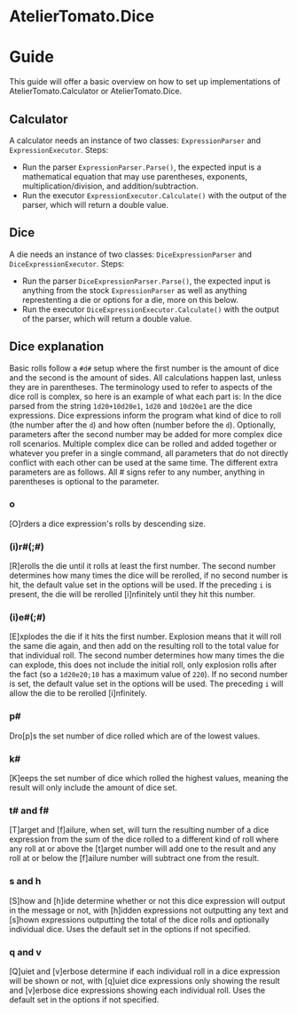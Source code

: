 # AtelierTomato.Dice

# Guide
This guide will offer a basic overview on how to set up implementations of AtelierTomato.Calculator or AtelierTomato.Dice.

## Calculator
A calculator needs an instance of two classes: `ExpressionParser` and `ExpressionExecutor`.
Steps:
- Run the parser `ExpressionParser.Parse()`, the expected input is a mathematical equation that may use parentheses, exponents, multiplication/division, and addition/subtraction.
- Run the executor `ExpressionExecutor.Calculate()` with the output of the parser, which will return a double value.

## Dice
A die needs an instance of two classes: `DiceExpressionParser` and `DiceExpressionExecutor`.
 Steps:
- Run the parser `DiceExpressionParser.Parse()`, the expected input is anything from the stock `ExpressionParser` as well as anything represtenting a die or options for a die, more on this below.
- Run the executor `DiceExpressionExecutor.Calculate()` with the output of the parser, which will return a double value.

## Dice explanation
Basic rolls follow a `#d#` setup where the first number is the amount of dice and the second is the amount of sides. All calculations happen last, unless they are in parentheses. The terminology used to refer to aspects of the dice roll is complex, so here is an example of what each part is:
In the dice parsed from the string `1d20+10d20e1`, `1d20` and `10d20e1` are the dice expressions. Dice expressions inform the program what kind of dice to roll (the number after the `d`) and how often (number before the `d`). Optionally, parameters after the second number may be added for more complex dice roll scenarios.
Multiple complex dice can be rolled and added together or whatever you prefer in a single command, all parameters that do not directly conflict with each other can be used at the same time. The different extra parameters are as follows. All # signs refer to any number, anything in parentheses is optional to the parameter.
### o
[O]rders a dice expression's rolls by descending size.
### (i)r#(;#)
[R]erolls the die until it rolls at least the first number. The second number determines how many times the dice will be rerolled, if no second number is hit, the default value set in the options will be used. If the preceding `i` is present, the die will be rerolled [i]nfinitely until they hit this number.
### (i)e#(;#)
[E]xplodes the die if it hits the first number. Explosion means that it will roll the same die again, and then add on the resulting roll to the total value for that individual roll. The second number determines how many times the die can explode, this does not include the initial roll, only explosion rolls after the fact (so a `1d20e20;10` has a maximum value of `220`). If no second number is set, the default value set in the options will be used. The preceding `i` will allow the die to be rerolled [i]nfinitely.
### p#
Dro[p]s the set number of dice rolled which are of the lowest values.
### k#
[K]eeps the set number of dice which rolled the highest values, meaning the result will only include the amount of dice set.
### t# and f#
[T]arget and [f]ailure, when set, will turn the resulting number of a dice expression from the sum of the dice rolled to a different kind of roll where any roll at or above the [t]arget number will add one to the result and any roll at or below the [f]ailure number will subtract one from the result.
### s and h
[S]how and [h]ide determine whether or not this dice expression will output in the message or not, with [h]idden expressions not outputting any text and [s]hown expressions outputting the total of the dice rolls and optionally individual dice. Uses the default set in the options if not specified.
### q and v
[Q]uiet and [v]erbose determine if each individual roll in a dice expression will be shown or not, with [q]uiet dice expressions only showing the result and [v]erbose dice expressions showing each individual roll. Uses the default set in the options if not specified.
